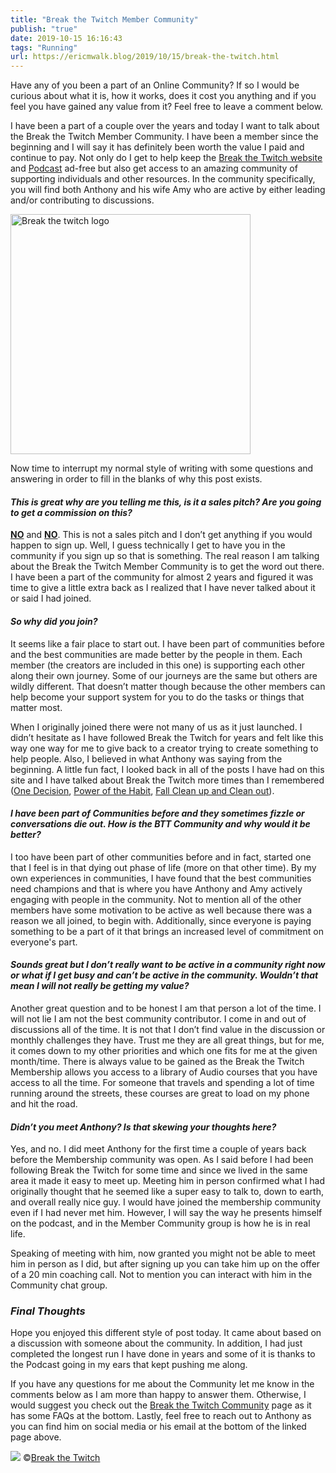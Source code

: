 ```yaml
---
title: "Break the Twitch Member Community"
publish: "true"
date: 2019-10-15 16:16:43
tags: "Running"
url: https://ericmwalk.blog/2019/10/15/break-the-twitch.html
---
```


Have any of you been a part of an Online Community? If so I would be curious about what it is, how it works, does it cost you anything and if you feel you have gained any value from it? Feel free to leave a comment below.

I have been a part of a couple over the years and today I want to talk about the Break the Twitch Member Community. I have been a member since the beginning and I will say it has definitely been worth the value I paid and continue to pay. Not only do I get to help keep the <a rel="noreferrer noopener" aria-label="Break the Twitch website (opens in a new tab)" href="https://www.breakthetwitch.com/" target="_blank">Break the Twitch website</a> and <a rel="noreferrer noopener" aria-label="podcast (opens in a new tab)" href="https://www.breakthetwitch.com/podcast-overview/" target="_blank">Podcast</a> ad-free but also get access to an amazing community of supporting individuals and other resources. In the community specifically, you will find both Anthony and his wife Amy who are active by either leading and/or contributing to discussions.

<img src="uploads/2022/7024210b22.png" alt="Break the twitch logo" title="break-the-twitch-logo.png" border="0" width="384" height="384" />

Now time to interrupt my normal style of writing with some questions and answering in order to fill in the blanks of why this post exists.

#### <i>This is great why are you telling me this, is it a sales pitch? Are you going to get a commission on this?</i>
<b><u>NO</u></b> and <b><u>NO</u></b>. This is not a sales pitch and I don’t get anything if you would happen to sign up. Well, I guess technically I get to have you in the community if you sign up so that is something. The real reason I am talking about the Break the Twitch Member Community is to get the word out there. I have been a part of the community for almost 2 years and figured it was time to give a little extra back as I realized that I have never talked about it or said I had joined.

#### <i>So why did you join?</i>
It seems like a fair place to start out. I have been part of communities before and the best communities are made better by the people in them. Each member (the creators are included in this one) is supporting each other along their own journey. Some of our journeys are the same but others are wildly different. That doesn’t matter though because the other members can help become your support system for you to do the tasks or things that matter most.

When I originally joined there were not many of us as it just launched. I didn’t hesitate as I have followed Break the Twitch for years and felt like this way one way for me to give back to a creator trying to create something to help people. Also, I believed in what Anthony was saying from the beginning. A little fun fact, I looked back in all of the posts I have had on this site and I have talked about Break the Twitch more times than I remembered (<a href="https://ericmwalk.blog/2018/12/06/one-decision.html">One Decision</a>, <a href="https://ericmwalk.blog/2016/02/19/power-of-the.html">Power of the Habit</a>, <a href="https://ericmwalk.blog/2017/10/05/fall-clean-up.html">Fall Clean up and Clean out</a>).

#### <i>I have been part of Communities before and they sometimes fizzle or conversations die out. How is the BTT Community and why would it be better?</i>
I too have been part of other communities before and in fact, started one that I feel is in that dying out phase of life (more on that other time). By my own experiences in communities, I have found that the best communities need champions and that is where you have Anthony and Amy actively engaging with people in the community. Not to mention all of the other members have some motivation to be active as well because there was a reason we all joined, to begin with. Additionally, since everyone is paying something to be a part of it that brings an increased level of commitment on everyone's part.

#### <i>Sounds great but I don’t really want to be active in a community right now or what if I get busy and can’t be active in the community. Wouldn’t that mean I will not really be getting my value?</i>
Another great question and to be honest I am that person a lot of the time. I will not lie I am not the best community contributor. I come in and out of discussions all of the time. It is not that I don’t find value in the discussion or monthly challenges they have. Trust me they are all great things, but for me, it comes down to my other priorities and which one fits for me at the given month/time. There is always value to be gained as the Break the Twitch Membership allows you access to a library of Audio courses that you have access to all the time. For someone that travels and spending a lot of time running around the streets, these courses are great to load on my phone and hit the road.

#### <i>Didn’t you meet Anthony? Is that skewing your thoughts here?</i>
Yes, and no. I did meet Anthony for the first time a couple of years back before the Membership community was open. As I said before I had been following Break the Twitch for some time and since we lived in the same area it made it easy to meet up. Meeting him in person confirmed what I had originally thought that he seemed like a super easy to talk to, down to earth, and overall really nice guy. I would have joined the membership community even if I had never met him. However, I will say the way he presents himself on the podcast, and in the Member Community group is how he is in real life.

Speaking of meeting with him, now granted you might not be able to meet him in person as I did, but after signing up you can take him up on the offer of a 20 min coaching call. Not to mention you can interact with him in the Community chat group.

### <i>Final Thoughts</i>
Hope you enjoyed this different style of post today. It came about based on a discussion with someone about the community. In addition, I had just completed the longest run I have done in years and some of it is thanks to the Podcast going in my ears that kept pushing me along.

If you have any questions for me about the Community let me know in the comments below as I am more than happy to answer them. Otherwise, I would suggest you check out the <a rel="noreferrer noopener" aria-label=" (opens in a new tab)" href="https://www.breakthetwitch.com/community/" target="_blank">Break the Twitch Community</a> page as it has some FAQs at the bottom. Lastly, feel free to reach out to Anthony as you can find him on social media or his email at the bottom of the linked page above.

![](https://ericmwalk.blog/uploads/2021/9bd5dbc608.jpg)
©<a href="https://www.instagram.com/p/B08TGJInEkX/">Break the Twitch</a>